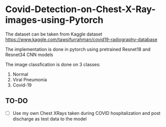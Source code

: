 # Covid-Detection-on-Chest-X-Ray-images-using-Pytorch

The dataset can be taken from Kaggle dataset https://www.kaggle.com/tawsifurrahman/covid19-radiography-database

The implementation is done in pytorch using pretrained Resnet18 and Resnet34 CNN models

The image classfication is done on 3 classes:
  1. Normal
  2. Viral  Pneumonia
  3. Covid-19
  
  ## **TO-DO**
  
  - [ ] Use my own Chest XRays taken during COVID hospitalization and post discharge as test data to the model 
  
  
  
